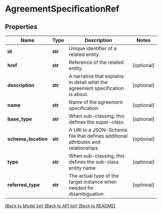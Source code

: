 # AgreementSpecificationRef

## Properties
Name | Type | Description | Notes
------------ | ------------- | ------------- | -------------
**id** | **str** | Unique identifier of a related entity. | 
**href** | **str** | Reference of the related entity. | [optional] 
**description** | **str** | A narrative that explains in detail what the agreement specification is about. | [optional] 
**name** | **str** | Name of the agreement specification | [optional] 
**base_type** | **str** | When sub-classing, this defines the super-class | [optional] 
**schema_location** | **str** | A URI to a JSON-Schema file that defines additional attributes and relationships | [optional] 
**type** | **str** | When sub-classing, this defines the sub-class entity name | [optional] 
**referred_type** | **str** | The actual type of the target instance when needed for disambiguation. | [optional] 

[[Back to Model list]](../README.md#documentation-for-models) [[Back to API list]](../README.md#documentation-for-api-endpoints) [[Back to README]](../README.md)


